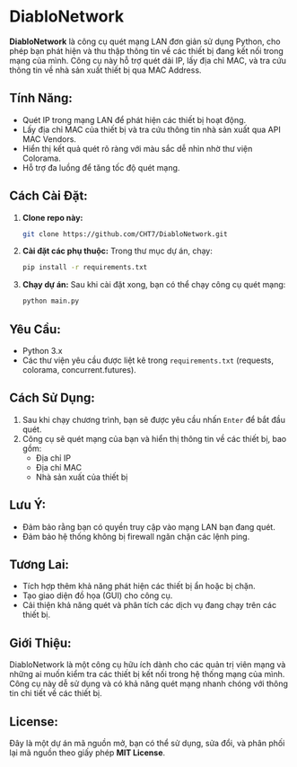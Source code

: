 # DiabloNetwork

**DiabloNetwork** là công cụ quét mạng LAN đơn giản sử dụng Python, cho phép bạn phát hiện và thu thập thông tin về các thiết bị đang kết nối trong mạng của mình. Công cụ này hỗ trợ quét dải IP, lấy địa chỉ MAC, và tra cứu thông tin về nhà sản xuất thiết bị qua MAC Address.

## Tính Năng:
- Quét IP trong mạng LAN để phát hiện các thiết bị hoạt động.
- Lấy địa chỉ MAC của thiết bị và tra cứu thông tin nhà sản xuất qua API MAC Vendors.
- Hiển thị kết quả quét rõ ràng với màu sắc dễ nhìn nhờ thư viện Colorama.
- Hỗ trợ đa luồng để tăng tốc độ quét mạng.

## Cách Cài Đặt:
1. **Clone repo này:**
   ```bash
   git clone https://github.com/CHT7/DiabloNetwork.git
   ```

2. **Cài đặt các phụ thuộc:**
   Trong thư mục dự án, chạy:
   ```bash
   pip install -r requirements.txt
   ```

3. **Chạy dự án:**
   Sau khi cài đặt xong, bạn có thể chạy công cụ quét mạng:
   ```bash
   python main.py
   ```

## Yêu Cầu:
- Python 3.x
- Các thư viện yêu cầu được liệt kê trong `requirements.txt` (requests, colorama, concurrent.futures).

## Cách Sử Dụng:
1. Sau khi chạy chương trình, bạn sẽ được yêu cầu nhấn `Enter` để bắt đầu quét.
2. Công cụ sẽ quét mạng của bạn và hiển thị thông tin về các thiết bị, bao gồm:
   - Địa chỉ IP
   - Địa chỉ MAC
   - Nhà sản xuất của thiết bị

## Lưu Ý:
- Đảm bảo rằng bạn có quyền truy cập vào mạng LAN bạn đang quét.
- Đảm bảo hệ thống không bị firewall ngăn chặn các lệnh ping.

## Tương Lai:
- Tích hợp thêm khả năng phát hiện các thiết bị ẩn hoặc bị chặn.
- Tạo giao diện đồ họa (GUI) cho công cụ.
- Cải thiện khả năng quét và phân tích các dịch vụ đang chạy trên các thiết bị.

## Giới Thiệu:
DiabloNetwork là một công cụ hữu ích dành cho các quản trị viên mạng và những ai muốn kiểm tra các thiết bị kết nối trong hệ thống mạng của mình. Công cụ này dễ sử dụng và có khả năng quét mạng nhanh chóng với thông tin chi tiết về các thiết bị.

## License:
Đây là một dự án mã nguồn mở, bạn có thể sử dụng, sửa đổi, và phân phối lại mã nguồn theo giấy phép **MIT License**.
